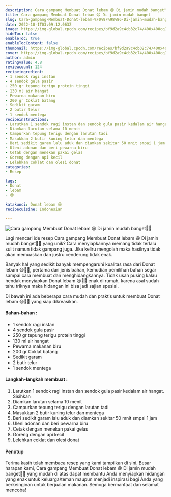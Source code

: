 ```yaml
---
description: Cara gampang Membuat Donat lebam 😆 Di jamin mudah banget"
title: Cara gampang Membuat Donat lebam 😆 Di jamin mudah banget
slug: Cara-gampang-Membuat-Donat-lebam-%F0%9F%98%86-Di-jamin-mudah-banget
date: 2022-10-1T03:09:12.063Z
image: https://img-global.cpcdn.com/recipes/bf9d2a9c4cb32c74/400x400cq70/photo.jpg
hideToc: false
enableToc: true
enableTocContent: false
thumbnail: https://img-global.cpcdn.com/recipes/bf9d2a9c4cb32c74/400x400cq70/photo.jpg
cover: https://img-global.cpcdn.com/recipes/bf9d2a9c4cb32c74/400x400cq70/photo.jpg
author: admin
ratingvalue: 4.8
reviewcount: 124
recipeingredient:
- 1 sendok ragi instan
- 4 sendok gula pasir
- 250 gr tepung terigu protein tinggi
- 130 ml air hangat
- Pewarna makanan biru
- 200 gr Coklat batang
- Sedikit garam
- 2 butir telur
- 1 sendok mentega
recipeinstructions:
- Larutkan 1 sendok ragi instan dan sendok gula pasir kedalam air hangat. Sisihkan
- Diamkan larutan selama 10 menit
- Campurkan tepung terigu dengan larutan tadi
- Masukkan 2 butir kuning telur dan mentega
- Beri sedikit garam lalu aduk dan diamkan sekitar 50 mnit smpai 1 jam
- Uleni adonan dan beri pewarna biru
- Cetak dengan menekan pakai gelas
- Goreng dengan api kecil
- Lelehkan coklat dan olesi donat
categories:
- Resep

tags:
- Donat
- lebam
- 😆

katakunci: Donat lebam 😆
recipecuisine: Indonesian

---
```


![Cara gampang Membuat Donat lebam 😆 Di jamin mudah banget👩‍🍳](https://img-global.cpcdn.com/recipes/bf9d2a9c4cb32c74/400x400cq70/photo.jpg)

Lagi mencari ide resep Cara gampang Membuat Donat lebam 😆 Di jamin mudah banget👩‍🍳 yang unik? Cara menyiapkannya memang tidak terlalu sulit namun tidak gampang juga. Jika keliru mengolah maka hasilnya tidak akan memuaskan dan justru cenderung tidak enak.

Banyak hal yang sedikit banyak mempengaruhi kualitas rasa dari Donat lebam 😆👩‍🍳, pertama dari jenis bahan, kemudian pemilihan bahan segar sampai cara membuat dan menghidangkannya. Tidak usah pusing kalau hendak menyiapkan Donat lebam 😆👩‍🍳 enak di rumah, karena asal sudah tahu triknya maka hidangan ini bisa jadi sajian spesial.

Di bawah ini ada beberapa cara mudah dan praktis untuk membuat Donat lebam 😆👩‍🍳 yang siap dikreasikan.

<!--inarticleads1-->

#### Bahan-bahan :

- 1 sendok ragi instan
- 4 sendok gula pasir
- 250 gr tepung terigu protein tinggi
- 130 ml air hangat
- Pewarna makanan biru
- 200 gr Coklat batang
- Sedikit garam
- 2 butir telur
- 1 sendok mentega

<!--inarticleads2-->

#### Langkah-langkah membuat :

1. Larutkan 1 sendok ragi instan dan sendok gula pasir kedalam air hangat. Sisihkan
1. Diamkan larutan selama 10 menit
1. Campurkan tepung terigu dengan larutan tadi
1. Masukkan 2 butir kuning telur dan mentega
1. Beri sedikit garam lalu aduk dan diamkan sekitar 50 mnit smpai 1 jam
1. Uleni adonan dan beri pewarna biru
1. Cetak dengan menekan pakai gelas
1. Goreng dengan api kecil
1. Lelehkan coklat dan olesi donat

#### Penutup

Terima kasih telah membaca resep yang kami tampilkan di sini. Besar harapan kami, Cara gampang Membuat Donat lebam 😆 Di jamin mudah banget👩‍🍳 yang mudah di atas dapat membantu Anda menyiapkan hidangan yang enak untuk keluarga/teman maupun menjadi inspirasi bagi Anda yang berkeinginan untuk berjualan makanan. Semoga bermanfaat dan selamat mencoba!